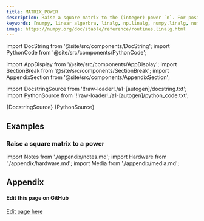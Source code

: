 ```yaml
---
title: MATRIX_POWER
description: Raise a square matrix to the (integer) power `n`. For positive integers `n`, the power is computed by repeated matrix squarings and matrix multiplications. If ``n == 0``, the identity matrix of the same shape as M is returned. If ``n < 0``, the inverse is computed and then raised to the ``abs(n)``.  .. note Stacks of object matrices are not currently supported.
keywords: [numpy, linear algerbra, linalg, np.linalg, numpy.linalg, numpy.linalg.matrix_power]
image: https://numpy.org/doc/stable/reference/routines.linalg.html
---
```


[//]: # (Custom component imports)

import DocString from '@site/src/components/DocString';
import PythonCode from '@site/src/components/PythonCode';

import AppDisplay from '@site/src/components/AppDisplay';
import SectionBreak from '@site/src/components/SectionBreak';
import AppendixSection from '@site/src/components/AppendixSection';

[//]: # (Docstring)

import DocstringSource from '!!raw-loader!./a1-[autogen]/docstring.txt';
import PythonSource from '!!raw-loader!./a1-[autogen]/python_code.txt';


<DocString>{DocstringSource}</DocString>
<PythonCode GLink='NUMPY/linalg/MATRIX_POWER/MATRIX_POWER.py'>{PythonSource}</PythonCode>


<SectionBreak />

    

[//]: # (Examples)

## Examples

### Raise a square matrix to a power

<AppDisplay 
  GLink='NUMPY/linalg/MATRIX_POWER'
  nodeLabel='MATRIX_POWER'>
</AppDisplay>

<SectionBreak />

    

[//]: # (Appendix)

import Notes from './appendix/notes.md';
import Hardware from './appendix/hardware.md';
import Media from './appendix/media.md';

## Appendix

<AppendixSection index={0} folderPath='nodes/NUMPY/linalg/MATRIX_POWER/appendix/'><Notes /></AppendixSection>
<AppendixSection index={1} folderPath='nodes/NUMPY/linalg/MATRIX_POWER/appendix/'><Hardware /></AppendixSection>
<AppendixSection index={2} folderPath='nodes/NUMPY/linalg/MATRIX_POWER/appendix/'><Media /></AppendixSection>

<SectionBreak />

[//]: # (Edit page on GitHub)

#### Edit this page on GitHub

[Edit page here](https://github.com/flojoy-ai/docs/tree/main/docs/nodes/NUMPY/LINALG/MATRIX_POWER)
